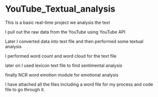 # YouTube_Textual_analysis

This is a basic real-time project we analysis the text

I pull out the raw data from the YouTube using YouTube API 

Later I converted data into text file and then performed some textual analysis

I performed word count and word cloud for the text file

later on I used lexicon text file to find sentimental analysis

finally NCR word emotion module for emotional analysis

I have attached all the files including a word file for my process and code file to go through it.

